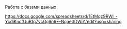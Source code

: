 Работа с базами данных

https://docs.google.com/spreadsheets/d/1EtMqz9RWl_-YcdiKncfUuB1p7vcGg9n9F-Nqae3DWiY/edit?usp=sharing
